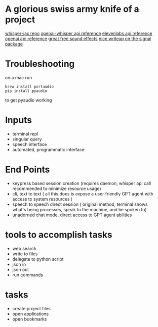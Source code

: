 # A glorious swiss army knife of a project


[whisper-jax repo](https://github.com/sanchit-gandhi/whisper-jax)
[openai-whisper api reference](https://github.com/openai/whisper)
[elevenlabs api reference](https://github.com/elevenlabs/elevenlabs-python/blob/main/API.md)
[openai api reference](https://platform.openai.com/docs/api-reference/introduction)
[great free sound effects](https://www.zapsplat.com/sound-effect-category/alerts-and-prompts/page/9/)
[nice writeup on the signal package](https://medium.com/fintechexplained/advanced-python-how-to-use-signal-driven-programming-in-applications-84fcb722a369)


# Troubleshooting
on a mac run
```
brew install portaudio
pip install pyaudio
```
 to get pyaudio working



# Inputs
- terminal repl
- singular query
- speech interface
- automated, programmatic interface
# End Points
- keypress based session creation (requires daemon, whisper api call recommended to minimize resource usage)
- cli, text to text ( all this does is expose a user friendly GPT agent with access to system resources )
- speech to speech direct session ( original method, terminal shows what's being processes, speak to the machine, and be spoken to)
- unadorned chat mode, direct access to GPT agent
abilities


# tools to accomplish tasks
- web search
- write to files
- delegate to python script
- json in
- json out
- run commands

# tasks
- create project files
- open applications
- open bookmarks

